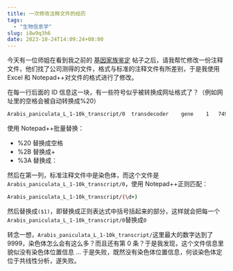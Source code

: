 ```yaml
---
title: 一次修改注释文件的经历
tags:
  - "生物信息学"
slug: i8w9q3h6
date: 2023-10-24T14:09:24+08:00
---
```


今天有一位师姐在看到我之前的 [基因家族鉴定](https://yuanj.top/posts/a4559e49/) 帖子之后，请我帮忙修改一份注释文件，他们找了公司测得的文件，格式与标准的注释文件有所差别，于是我使用 Excel 和 Notepad++对文件的格式进行了修改。

<!--more-->

在每一行后面的 ID 信息这一块，有一些符号似乎被转换成网址格式了？（例如网址里的空格会被自动转换成%20）

```txt
Arabis_paniculata_L_1-10k_transcript/0	transdecoder	gene	1	7495	.	+	.	ID=Gene.1::Arabis_paniculata_L_1-10k_transcript/0::g.1;Name=ORF%20type%3Acomplete%20len%3A2361%20(%2B)
```

使用 Notepad++批量替换：

- %20 替换成空格
- %2B 替换成+
- %3A 替换成：

然后在第一列，标准注释文件中是染色体，而这个文件是`Arabis_paniculata_L_1-10k_transcript/0`，使用 Notepad++正则匹配：

```bash
Arabis_paniculata_L_1-10k_transcript/(\d+)
```

然后替换成`($1)`，即替换成正则表达式中括号括起来的部分，这样就会把每一个`Arabis_paniculata_L_1-10k_transcript/0`替换成`0`

转念一想，`Arabis_paniculata_L_1-10k_transcript/`这里最大的数字达到了 9999，染色体怎么会有这么多？而且还有第 0 条？于是我发现，这个文件信息里貌似没有染色体位置信息 ... 于是失败，既然没有染色体位置信息，何谈染色体定位于共线性分析，遂失败。